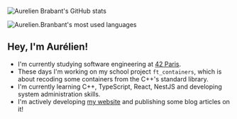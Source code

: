 ![Aurelien Brabant's GitHub stats](https://github-readme-stats.vercel.app/api?username=aurelien-brabant&show_icons=true&theme=material-palenight)

![Aurelien.Branbant's most used languages](https://github-readme-stats.vercel.app/api/top-langs/?username=aurelien-brabant&layout=compact&theme=material-palenight)

<!--
**aurelien-brabant/aurelien-brabant** is a ✨ _special_ ✨ repository because its `README.md` (this file) appears on your GitHub profile.

Here are some ideas to get you started:

- 🔭 I’m currently working on 
- 🌱 I’m currently learning ...
- 👯 I’m looking to collaborate on ...
- 🤔 I’m looking for help with ...
- 💬 Ask me about ...
- 📫 How to reach me: ...
- 😄 Pronouns: ...
- ⚡ Fun fact: ...
-->

## Hey, I'm Aurélien!

- I'm currently studying software engineering at [42 Paris](https://42.fr/en/homepage/).
- These days I'm working on my school project `ft_containers`, which is about recoding some containers from the C++'s standard library.
- I'm currently learning C++, TypeScript, React, NestJS and developing system administration skills.
- I'm actively developing [my website](https://github.com/aurelien-brabant) and publishing some blog articles on it!
